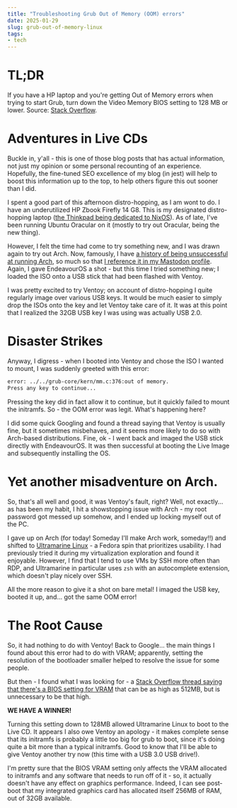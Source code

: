 ```yaml
---
title: "Troubleshooting Grub Out of Memory (OOM) errors"
date: 2025-01-29
slug: grub-out-of-memory-linux
tags:
- tech
---
```

# TL;DR
If you have a HP laptop and you're getting Out of Memory errors when trying to start Grub, turn down the Video Memory BIOS setting to 128 MB or lower. Source: [Stack Overflow](https://askubuntu.com/a/1434876).

# Adventures in Live CDs

Buckle in, y'all - this is one of those blog posts that has actual information, not just my opinion or some personal recounting of an experience. Hopefully, the fine-tuned SEO excellence of my blog (in jest) will help to boost this information up to the top, to help others figure this out sooner than I did.

I spent a good part of this afternoon distro-hopping, as I am wont to do. I have an underutilized HP Zbook Firefly 14 G8. This is my designated distro-hopping laptop ([the Thinkpad being dedicated to NixOS](/posts/the-nix-mania-has-taken-hold-i-fear)). As of late, I've been running Ubuntu Oracular on it (mostly to try out Oracular, being the new thing).

However, I felt the time had come to try something new, and I was drawn again to try out Arch. Now, famously, I have [a history of being unsuccessful at running Arch](/posts/adventures-in-virtualization), so much so that [I reference it in my Mastodon profile](https://fedi.gremlin.work/@arch). Again, I gave EndeavourOS a shot - but this time I tried something new; I loaded the ISO onto a USB stick that had been flashed with Ventoy.

I was pretty excited to try Ventoy; on account of distro-hopping I quite regularly image over various USB keys. It would be much easier to simply drop the ISOs onto the key and let Ventoy take care of it. It was at this point that I realized the 32GB USB key I was using was actually USB 2.0.

# Disaster Strikes

Anyway, I digress - when I booted into Ventoy and chose the ISO I wanted to mount, I was suddenly greeted with this error:

```bash
error: ../../grub-core/kern/mm.c:376:out of memory.
Press any key to continue...
```

Pressing the key did in fact allow it to continue, but it quickly failed to mount the initramfs. So - the OOM error was legit. What's happening here?

I did some quick Googling and found a thread saying that Ventoy is usually fine, but it sometimes misbehaves, and it seems more likely to do so with Arch-based distributions. Fine, ok - I went back and imaged the USB stick directly with EndeavourOS. It was then successful at booting the Live Image and subsequently installing the OS.

# Yet another misadventure on Arch.
So, that's all well and good, it was Ventoy's fault, right? Well, not exactly... as has been my habit, I hit a showstopping issue with Arch - my root password got messed up somehow, and I ended up locking myself out of the PC.

I gave up on Arch (for today! Someday I'll make Arch work, someday!!) and shifted to [Ultramarine Linux](https://ultramarine-linux.org/) - a Fedora spin that prioritizes usability. I had previously tried it during my virtualization exploration and found it enjoyable. However, I find that I tend to use VMs by SSH more often than RDP, and Ultramarine in particular uses `zsh` with an autocomplete extension, which doesn't play nicely over SSH.

All the more reason to give it a shot on bare metal! I imaged the USB key, booted it up, and... got the same OOM error!

# The Root Cause
So, it had nothing to do with Ventoy! Back to Google... the main things I found about this error had to do with VRAM; apparently, setting the resolution of the bootloader smaller helped to resolve the issue for some people. 

But then - I found what I was looking for - a [Stack Overflow thread saying that there's a BIOS setting for VRAM](https://askubuntu.com/questions/1404415/ubuntu-22-04-live-usb-fails-reports-out-of-memory-with-no-details-even-after) that can be as high as 512MB, but is unnecessary to be that high.

**WE HAVE A WINNER!** 

Turning this setting down to 128MB allowed Ultramarine Linux to boot to the Live CD. It appears I also owe Ventoy an apology - it makes complete sense that its initramfs is probably a little too big for grub to boot, since it's doing quite a bit more than a typical initramfs. Good to know that I'll be able to give Ventoy another try now (this time with a USB 3.0 USB drive!).

I'm pretty sure that the BIOS VRAM setting only affects the VRAM allocated to initramfs and any software that needs to run off of it - so, it actually doesn't have any effect on graphics performance. Indeed, I can see post-boot that my integrated graphics card has allocated itself 256MB of RAM, out of 32GB available.
